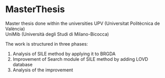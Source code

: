 # MasterThesis

Master thesis done within the universities 
UPV (Universitat Politècnica de València)  
UniMib (Università degli Studi di Milano-Bicocca)

The work is structured in three phases:

1) Analysis of SILE method by applying it to BRGDA
2) Improvement of Search module of SILE method by adding LOVD database
3) Analysis of the improvement 
